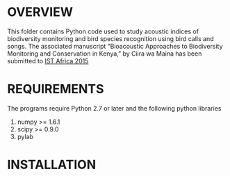 OVERVIEW
========

This folder contains Python code used to study acoustic indices of biodiversity monitoring and bird species recognition using bird calls and songs. The associated manuscript “Bioacoustic Approaches to Biodiversity Monitoring and Conservation in  Kenya,” 
by Ciira wa Maina has been submitted to [IST Africa 2015](http://www.ist-africa.org/home/)


REQUIREMENTS
============
The programs require Python 2.7 or later and the following python libraries

1. numpy >= 1.6.1
2. scipy >= 0.9.0
3. pylab


INSTALLATION
============


